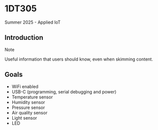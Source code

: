 # 1DT305
Summer 2025 - Applied IoT

## Introduction
> [!NOTE]
> Useful information that users should know, even when skimming content.

## Goals
 - WiFi enabled
 - USB-C (programming, serial debugging and power)
 - Temperature sensor
 - Humidity sensor
 - Pressure sensor
 - Air quality sensor
 - Light sensor
 - LED 